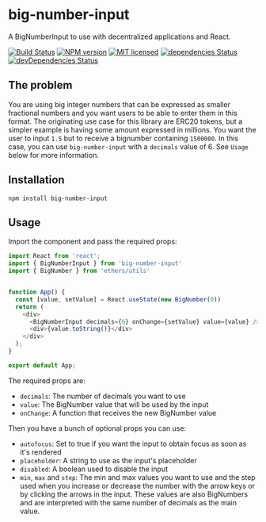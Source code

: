 # big-number-input

A BigNumberInput to use with decentralized applications and React.

[![Build Status](https://travis-ci.com/mariano-aguero/big-number-input.svg?branch=master)](https://travis-ci.com/mariano-aguero/big-number-input)
[![NPM version](https://badge.fury.io/js/big-number-input.svg)](https://npmjs.org/package/big-number-input)
[![MIT licensed](https://img.shields.io/badge/license-MIT-blue.svg)](https://raw.githubusercontent.com/mariano-aguero/big-number-input/master/LICENSE)
[![dependencies Status](https://david-dm.org/mariano-aguero/big-number-input/status.svg)](https://david-dm.org/mariano-aguero/big-number-input)
[![devDependencies Status](https://david-dm.org/mariano-aguero/big-number-input/dev-status.svg)](https://david-dm.org/mariano-aguero/big-number-input?type=dev)

## The problem

You are using big integer numbers that can be expressed as smaller fractional numbers and you want users to be able to
enter them in this format. The originating use case for this library are ERC20 tokens, but a simpler example is having
some amount expressed in millions. You want the user to input `1.5` but to receive a bignumber containing `1500000`. In
this case, you can use `big-number-input` with a `decimals` value of 6. See `Usage` below for more information.

## Installation

```shell
npm install big-number-input
```

## Usage

Import the component and pass the required props:

```typescript
import React from 'react';
import { BigNumberInput } from 'big-number-input'
import { BigNumber } from 'ethers/utils'


function App() {
  const [value, setValue] = React.useState(new BigNumber(0))
  return (
    <div>
      <BigNumberInput decimals={6} onChange={setValue} value={value} />
      <div>{value.toString()}</div>
    </div>
  );
}

export default App;
```

The required props are:

- `decimals`: The number of decimals you want to use
- `value`: The BigNumber value that will be used by the input
- `onChange`: A function that receives the new BigNumber value

Then you have a bunch of optional props you can use:

- `autofocus`: Set to true if you want the input to obtain focus as soon as it's rendered
- `placeholder`: A string to use as the input's placeholder
- `disabled`: A boolean used to disable the input
- `min`, `max` and `step`: The min and max values you want to use and the step used when you increase or decrease the
  number with the arrow keys or by clicking the arrows in the input. These values are also BigNumbers and are
  interpreted with the same number of decimals as the main value.
